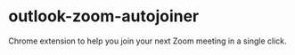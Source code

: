 # outlook-zoom-autojoiner
Chrome extension to help you join your next Zoom meeting in a single click.
